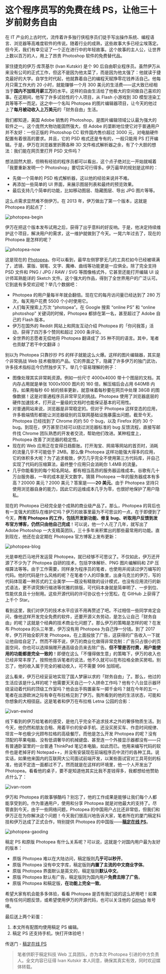 # 这个程序员写的免费在线 PS，让他三十岁前财务自由

在 IT 产业的上古时代，流传着许多独行侠程序员们徒手写出操作系统、编程语言、浏览器等高难度软件的传说。随着行业的成熟，这些故事大多已经尘埃落定。但今天，我们有幸见证了一个正在进行中的年轻故事。这个故事的主人公，让世界上数以百万的人，用上了昂贵 Photoshop 软件的免费替代品。

家住捷克的伊万·库茨基尔 (Ivan Kutskir) 是个 90 后自由职业程序员。虽然伊万从来没有公司的正式工作，但这不是因为他太菜了，而是因为他太强了：他就读于捷克最好的大学。自学生时代起，他就靠着自己的编程天赋挣零花钱养活自己。他每月只需工作大约 20 小时，就能赚够一个月 300 美元的生活费——这大致已经相当于**国内不加班月薪三万**的水平。这样的自由生活给了他极大的空间做自己喜欢的事。在这期间，他写了许多试验性的个人项目，从 Flash 小游戏到 3D 模型渲染工具等等不一而足。这之中一个名叫 Photopea 的图片编辑器项目，让今天的他过上了**每月被动收入上万美元**的「财务自由」生活。

我们都知道，美国 Adobe 销售的 Photoshop，是图片编辑领域公认最为强大的软件之一。这个庞然大物功能固然强大，但 Adobe 的垄断地位使它对于普通用户并不友好：一份正版的 Photoshop CC 软件国内售价超过 3000 元，对电脑硬件配置有着很高的要求。并且，它的 PSD 格式还是专有的，一般只能用 PS 打开编辑。于是，伊万在浏览器里折腾各种 3D 文件格式解析器之余，有了个大胆的想法：我们能在网页里打开 PSD 文件吗？

想法固然大胆，但稍有经验的程序员都可以看出，这个点子绝对比一开始就喊着「我要重新发明一个 Photoshop」要切实可行得多。伊万最早的规划是这样的：

* 先做一个简单的 PSD 格式解析器，这以他的经验来说并不难。
* 再添加一些简单的 UI 界面，来展示图层列表和最终的预览效果。
* 最后支持几个简单的功能，比如移动图层、隐藏图层、导出 JPG 图片等等。

这么点需求显然难不倒伊万。在 2013 年，伊万做出了第一个版本，这就是 Photopea 的起点了：

![photopea-begin](./pp/photopea-begin.jpg)

伊万在把这个版本发布试用之后，获得了出乎意料的好反响。于是，他决定持续维护这个项目，解决用户的需求，这一维护就做到了今天。一晃六年过去了，现在的 Photopea 是怎样的呢？

![photopea-now](./pp/photopea-now.png)

这是现在的 [Photopea](https://www.photopea.com)。你可以看到，最早左侧寥寥无几的工具栏如今已经被填满了，滤镜、蒙版、钢笔、文字、魔棒、曲线等功能更是一应俱全。除了完全支持 PSD 文件和 PNG / JPG / RAW / SVG 等图像格式外，它甚至还能打开编辑 UI 设计师耳熟能详的 Sketch 文件。这个强大的作品，得到了全世界用户的广泛认可。它到底有多受欢迎呢？举几个数据吧：

* Photopea 的用户量每半年就会翻倍。现在它的每月访问量已经达到了 280 万次，每天用户花费 5500 个小时使用它。
* 人们每天搜索上万次 “photopea”。在 Google 搜索 “online PS” 和 “online photoshop” 关键词的时候，Photopea 都排在第一名，甚至超过了 Adobe 自己的 Flash 版本。
* 伊万在国外的 Reddit 网站上和网友互动介绍 Photopea 的「你问我答」活动，获得了四万多个赞同和超过 2000 条评论。
* 全世界的志愿者无偿地将 Photopea 翻译成了 35 种不同的语言。其中，笔者也贡献了若干中文翻译 :)

别以为 Photopea 只靠抄抄 PS 的样子就能这么火爆。这样的图片编辑器，其实是个非常挑战 Web 技术极限的产品。它的界面之下，隐藏了许多伊万的独门武功，许多技术指标迄今仍然独步天下。举几个容易理解的例子：

* 图像处理其实非常耗资源。例如一份尺寸 4000x4000 带十个图层的文档，其内存占用就是单张 1000x1000 图片的 160 倍，解压缩后会占用 640MB 内存。如果用每秒 60 帧的频率更新，就意味着每秒要在网页中处理 38GB 的图像数据！这是对普通程序员非常罕见的挑战。Photopea 使用了浏览器底层的硬件加速技术，打开这一量级的文档时也能保证基本的可用性。
* 对普通网站来说，浏览器是非常稳定的。但对于 Photopea 这样变态的应用，许多极端情形都能让浏览器级别的互联网基础设施暴露出问题。截至今天，Photopea 已经找到了 Chrome 的约 50 个 bug，以及 Firefox 的约 30 个 bug。到现在，伊万甚至已经可以绕过浏览器标准的 bug 反馈流程，直接写邮件找 Chrome 团队熟悉的开发者交流，帮助他们改进。某种程度上，Photopea 改善了浏览器的稳定性。
* 现在的 Web 应用正在变得日趋膨胀。打开淘宝、网易等网站的首页时，消耗的流量几乎不可能低于 2MB。那么像 Photopea 这样功能强大得多的应用，它的体积多大呢？为了追求极致，伊万几乎完全不使用第三方代码库，并自己实现了代码的压缩算法，最终整个应用只会消耗你 1.4MB 的流量。
* 几乎你能看到的每个知名网站，都有相当高昂的服务器运维成本。谷歌有几十万台服务器，一年的成本是天文数字。猜猜 Photopea 一年的服务器成本有多高？20000 美元？2000 美元？答案是——**20 美元**。由于 Photopea 坚持只使用浏览器自身的能力，因此它的运维成本几乎为零，也很好地保护了用户隐私。

现在的 Photopea 已经完全是个成熟的商业级产品了。那么，Photopea 的背后也有一支强大的团队在维护它吗？伊万的故事里最为不可思议的一点，在于即便到了今天，**所有 Photopea 的工作，包括开发新功能、修复 bug、听取用户反馈到发布官方博客，仍然只由他自己完成**！可以说，他一个人花了几年，就写出了 Adobe Photoshop 一大支精英团队，三十多年来积累出的那些最常用的功能。直到现在，他还在会定期在 Photopea 官方博客上发布更新：

![photopea-blog](./pp/photopea-blog.jpg)

光是单枪匹马地开发运营 Photopea，就已经够不可思议了。不仅如此，伊万还开源了不少为了 Photopea 自研的技术，包括字体解析、PNG 图片编解码和 ZIP 压缩算法等等。由于工作需要，同样身为程序员的笔者，也使用并阅读过伊万编写的代码。他的代码是什么风格的呢？在笔者个人的印象里，出身乌克兰的伊万，写的代码体现着一种苏式的工业美学——既没有精致的设计模式，也没有应用流行的新式语法，更不讲究换行缩进等优雅的排版，可代码本身就是简单明了、一步到位、性能优良且十分耐用。这些开源代码的许可协议也十分宽松，在 GitHub 上获得了上千个 Star。

看到这里，我们对伊万的技术水平应该不用再赘述了吧。不过相信一些同学肯定会问，像他这样开发完全免费的软件，还要开源义务劳动，是怎么让自己「财务自由」的呢？这就是个经典的技术商业化问题了。那么伊万的策略是怎样的呢？在发布 Photopea 的头三年里，伊万没有用 Photopea 为自己挣一分钱。到了 2017 年，伊万开始全职开发 Photopea，在上面投放了广告，这获得的广告收入一下就让他自给自足了。然而不得不说，伊万的商业化做得非常克制：广告只占很小的页面空间，你也可以选择捐赠开通高级会员来去除广告。**但不管是否付费，用户能使用的功能都是完全一致的**！即便在这么「不懂得做生意」的策略下，伊万的收入也已经非常丰厚了。按照他告诉笔者的说法，他不久就可以在布拉格全款买房啦。别忘了，他的收入属于完全的被动收入，可不需要 996 加班呢。

这么看来，伊万已经妥妥地实现了国人梦寐以求的「财务自由」了。那么，他过的生活应该是什么样的呢？他需要天天自己一个人拼命工作吗？他有个八台显示器环绕滚动着代码的顶级工作室吗？他会出手购置豪车一掷千金吗？就在今年的五一，笔者在出游欧洲之际有幸在布拉格见到了伊万。我所看到的他的生活状态，可能和你想象的大相径庭。这是笔者和伊万在布拉格 Letna 公园的合影：

![ivan-ewind](./pp/ivan-ewind.jpg)

线下看到的伊万给笔者的感受，是他几乎完全不追求技术之外的奢侈物质生活。到今天，他仍然和朋友合租、用着平价的安卓手机、还没买房买车、作息时间规律、坦言一年也极少光顾布拉格的高级餐厅。而他是怎么开发 Photopea 的呢？没有顶配的苹果电脑、没有低调奢华的机械键盘、甚至连一个外接显示器都没有——只有普通卧室里的一台普通 ThinkPad 笔记本电脑，如此而已。他用来编写代码的软件也是老掉牙的 Notepad++，并没有安装现在前端程序员中流行的各种工具。说实话，如果他来国内的互联网大公司面试前端开发，以某些面试官对工具苛刻的标准，他说不定连一面都过不了。然而就是在这样的环境里，他一个人开发出了 Photopea。看看他的桌子，要不是知道他其实比我不差钱得多，我都想给他赞助点什么了：

![ivan-room](./pp/ivan-room.jpg)

伊万和 Photopea 的故事够酷吗？别忘了，他的工作成果是能够让我们每个人都能享受到的。作为普通用户，使用和分享 Photopea 就是对他最大的支持了。尽管直到今天，由于一些网络问题，Photopea 的中国用户占比还非常低，但我们和伊万正在为你解决这个问题！今天我们很高兴地告诉大家，笔者所在的厦门稿定科技和伊万达成了正式合作，特别提供 Photopea 的中国版——**[稿定在线 PS](https://ps.gaoding.com/?hmsr=ivan-intro-ewind)**。

![photopea-gaoding](./pp/photopea-gaoding.jpg)

稿定 PS 和原版 Photopea 有什么关系呢？可以说，这就是个对国内用户最为友好的版本：

* 原版 Photopea 难以在大陆访问，稿定版则**几乎可以秒开**。
* 原版 Photopea 没有中文字库，稿定版则**内置了主流的中文商业字体**。
* 原版 Photopea 界面默认是英文的，稿定版则**默认中文**。
* 原版 Photopea 默认有广告，稿定版则为国内用户**免费去除了广告**。
* 原版 Photopea 和稿定版，**在功能上完全一致**。

希望大家有机会能多多体验，看看 Photopea 是否有我们说的这么好用吧！如果你有任何问题反馈，或希望使用伊万的开源代码，也可以关注他的 [GitHub](https://github.com/photopea) 账号噢。

最后送上两个彩蛋：

1. 本文所有配图均使用稿定 PS 编辑。
2. 稿定 PS 还支持手机，快打开体验吧！

传送门 - [稿定在线 PS](https://ps.gaoding.com/?hmsr=ivan-intro-ewind)

> 笔者供职于稿定科技 Web 工具团队，亦为本次 Photopea 引进的中方负责人。全文内容已征得 Ivan Kutskir 本人同意，确保其真实有效，同时欢迎媒体转载。
